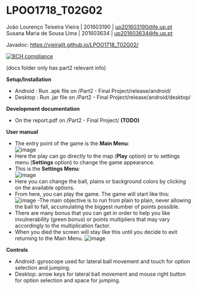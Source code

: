 # LPOO1718_T02G02

João Lourenço Teixeira Vieira   |   201603190   |   up201603190@fe.up.pt <br />
Susana Maria de Sousa Lima      |   201603634   |   up201603634@fe.up.pt <br />

Javadoc: https://vieirajlt.github.io/LPOO1718_T02G02/ <br />

[![BCH compliance](https://bettercodehub.com/edge/badge/vieirajlt/LPOO1718_T02G02?branch=master&token=23107aa990af50e54c27bfae7169ed536fa1a359)](https://bettercodehub.com/)

(docs folder only has part2 relevant info) <br />

**Setup/Installation**<br />
- Android : Run .apk file on /Part2 - Final Project/release/android/
- Desktop : Run .jar file on /Part2 - Final Project/release/android/desktop/

**Development documentation**<br />
- On the report.pdf on /Part2 - Final Project/ **(TODO)**

**User manual**
- The entry point of the game is the **Main Menu**: <br />
![image](https://github.com/vieirajlt/LPOO1718_T02G02/blob/master/Part2%20-%20Final%20Project/tutorialImages/mainmenu.png)
- Here the play can go directly to the map (**Play** option) or to settings menu (**Settings** option) to change the game appearance.<br />
- This is the **Settings Menu**:<br />
![image](https://github.com/vieirajlt/LPOO1718_T02G02/blob/master/Part2%20-%20Final%20Project/tutorialImages/settingsmenu.png)
- Here you can change the ball, plains or background colors by clicking on the available options.
- From here, you can play the game. The game will start like this:<br />
![image](https://github.com/vieirajlt/LPOO1718_T02G02/blob/master/Part2%20-%20Final%20Project/tutorialImages/play.png)
-The main objective is to run from plain to plain, never allowing the ball to fall, accumulating the biggest number of points possible.
- There are many bonus that you can get in order to help you like invulnerability (green bonus) or points multipliers that may vary accordingly to the multiplication factor.
- When you died the screen will stay like this until you decide to exit returning to the Main Menu.
![image](https://github.com/vieirajlt/LPOO1718_T02G02/blob/master/Part2%20-%20Final%20Project/tutorialImages/gameover.png)

**Controls**
- Android: gyroscope used for lateral ball movement and touch for option selection and jumping.
- Desktop: arrow keys for lateral ball movement and mouse right button for option selection and space for jumping.

